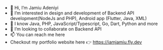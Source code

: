 - 👋 Hi, I’m Jamiu Adeniyi
- 👀 I’m interested in design and development of Backend API development(NodeJs and PHP), Android app (Flutter, Java, XML) 
- 🌱 I know Java, PHP, JavaScript/Typescript, Go, Dart, Python and more 
- 💞️ I’m looking to collaborate on Backend API
- 📫 You can reach me here
- Checkout my portfolio website here 👉 https://iamjamiu.fly.dev
